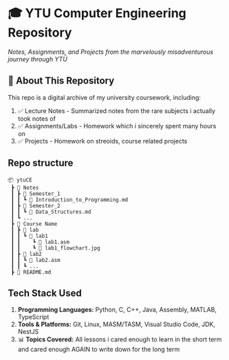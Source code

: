 # 🎓 YTU Computer Engineering Repository
*Notes, Assignments, and Projects from the marvelously misadventurous journey through YTÜ*

## 📌 About This Repository
This repo is a digital archive of my university coursework, including:
1. ✅ Lecture Notes - Summarized notes from the rare subjects i actually took notes of 
2. ✅ Assignments/Labs - Homework which i sincerely spent many hours on
3. ✅ Projects - Homework on streoids, course related projects

## Repo structure
```
📦 ytuCE
 ┣ 📂 Notes
 ┃ ┣ 📂 Semester_1
 ┃ ┃ ┗ 📜 Introduction_to_Programming.md
 ┃ ┣ 📂 Semester_2
 ┃ ┃ ┗ 📜 Data_Structures.md
 ┃ ┗ ...
 ┣ 📂 Course Name
 ┃ ┣ 📂 lab
 ┃ ┃ ┗ 📂 lab1
 ┃ ┃    ┗ 📜 lab1.asm
 ┃ ┃    ┗ 📜 lab1_flowchart.jpg
 ┃ ┣ 📂 lab2
 ┃ ┃ ┗ 📜 lab2.asm
 ┃ ┃ ┗ ...   
 ┣ 📜 README.md
```
## Tech Stack Used
1. **Programming Languages:** Python, C, C++, Java, Assembly, MATLAB, TypeScript
2. **Tools & Platforms:** Git, Linux, MASM/TASM, Visual Studio Code, JDK, NestJS
3. 📊 **Topics Covered:** All lessons i cared enough to learn in the short term and cared enough AGAIN to write down for the long term
